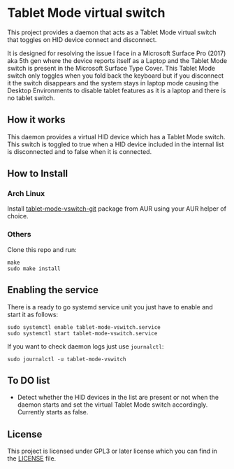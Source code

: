 # Tablet Mode virtual switch

This project provides a daemon that acts as a Tablet Mode virtual switch that
toggles on HID device connect and disconnect.

It is designed for resolving the issue I face in a Microsoft Surface Pro (2017)
aka 5th gen where the device reports itself as a Laptop and the Tablet Mode
switch is present in the Microsoft Surface Type Cover. This Tablet Mode switch
only toggles when you fold back the keyboard but if you disconnect it the switch
disappears and the system stays in laptop mode causing the Desktop Environments
to disable tablet features as it is a laptop and there is no tablet switch.

## How it works

This daemon provides a virtual HID device which has a Tablet Mode switch. This
switch is toggled to true when a HID device included in the internal list is
disconnected and to false when it is connected.

## How to Install

### Arch Linux

Install [tablet-mode-vswitch-git](https://aur.archlinux.org/packages/tablet-mode-vswitch-git)
package from AUR using your AUR helper of choice.

### Others

Clone this repo and run:

```shell
make
sudo make install
```

## Enabling the service

There is a ready to go systemd service unit you just have to enable and start it
as follows:

```shell
sudo systemctl enable tablet-mode-vswitch.service
sudo systemctl start tablet-mode-vswitch.service
```

If you want to check daemon logs just use `journalctl`:

```shell
sudo journalctl -u tablet-mode-vswitch
```

## To DO list

- Detect whether the HID devices in the list are present or not when the daemon
  starts and set the virtual Tablet Mode switch accordingly. Currently starts as
  false.

## License

This project is licensed under GPL3 or later license which you can find in the
[LICENSE](./LICENSE) file.
